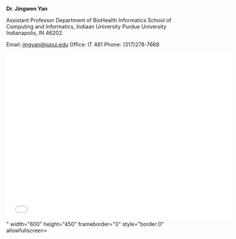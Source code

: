 
**Dr. Jingwen Yan**

Assistant Professor
Department of BioHealth Informatics
School of Computing and Informatics, Indiaan University Purdue University Indianapolis, IN 46202

Email: jingyan@iupui.edu
Office: IT 481
Phone: (317)278-7668

<iframe src="<iframe src="https://www.google.com/maps/embed?pb=!1m18!1m12!1m3!1d6132.6826089827555!2d-86.17757272318957!3d39.776895313350145!2m3!1f0!2f0!3f0!3m2!1i1024!2i768!4f13.1!3m3!1m2!1s0x886b50b62a230249%3A0x4c6d48e226095245!2sICTC%20Building!5e0!3m2!1sen!2sus!4v1647458267370!5m2!1sen!2sus" width="600" height="450" style="border:0;" allowfullscreen="" loading="lazy"></iframe>" width="600" height="450" frameborder="0" style="border:0" allowfullscreen></iframe>
